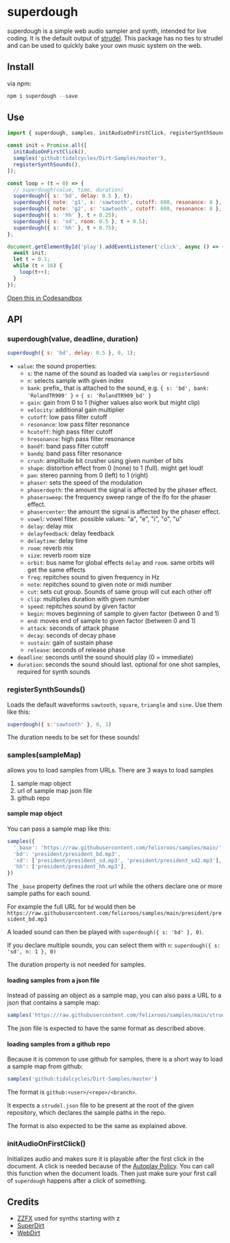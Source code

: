 # superdough

superdough is a simple web audio sampler and synth, intended for live coding.
It is the default output of [strudel](https://strudel.cc/).
This package has no ties to strudel and can be used to quickly bake your own music system on the web.

## Install

via npm:

```js
npm i superdough --save
```

## Use

```js
import { superdough, samples, initAudioOnFirstClick, registerSynthSounds } from 'superdough';

const init = Promise.all([
  initAudioOnFirstClick(),
  samples('github:tidalcycles/Dirt-Samples/master'),
  registerSynthSounds(),
]);

const loop = (t = 0) => {
  // superdough(value, time, duration)
  superdough({ s: 'bd', delay: 0.5 }, t);
  superdough({ note: 'g1', s: 'sawtooth', cutoff: 600, resonance: 8 }, t, 0.125);
  superdough({ note: 'g2', s: 'sawtooth', cutoff: 600, resonance: 8 }, t + 0.25, 0.125);
  superdough({ s: 'hh' }, t + 0.25);
  superdough({ s: 'sd', room: 0.5 }, t + 0.5);
  superdough({ s: 'hh' }, t + 0.75);
};

document.getElementById('play').addEventListener('click', async () => {
  await init;
  let t = 0.1;
  while (t < 16) {
    loop(t++);
  }
});
```

[Open this in Codesandbox](https://codesandbox.io/s/superdough-demo-forked-sf8djh?file=/src/index.js)

## API

### superdough(value, deadline, duration)

```js
superdough({ s: 'bd', delay: 0.5 }, 0, 1);
```

- `value`: the sound properties:
  - `s`: the name of the sound as loaded via `samples` or `registerSound`
  - `n`: selects sample with given index
  - `bank`: prefix_ that is attached to the sound, e.g. `{ s: 'bd', bank: 'RolandTR909' }` = `{ s: 'RolandTR909_bd' }`
  - `gain`: gain from 0 to 1 (higher values also work but might clip)
  - `velocity`: additional gain multiplier
  - `cutoff`: low pass filter cutoff
  - `resonance`: low pass filter resonance
  - `hcutoff`: high pass filter cutoff
  - `hresonance`: high pass filter resonance
  - `bandf`: band pass filter cutoff
  - `bandq`: band pass  filter resonance
  - `crush`: amplitude bit crusher using given number of bits
  - `shape`: distortion effect from 0 (none) to 1 (full). might get loud!
  - `pan`: stereo panning from 0 (left) to 1 (right)
  - `phaser`: sets the speed of the modulation
  - `phaserdepth`: the amount the signal is affected by the phaser effect.
  - `phasersweep`: the frequency sweep range of the lfo for the phaser effect.
  - `phasercenter`: the amount the signal is affected by the phaser effect.
  - `vowel`: vowel filter. possible values: "a", "e", "i", "o", "u"
  - `delay`: delay mix
  - `delayfeedback`: delay feedback
  - `delaytime`: delay time
  - `room`: reverb mix
  - `size`: reverb room size
  - `orbit`: bus name for global effects `delay` and `room`. same orbits will get the same effects
  - `freq`: repitches sound to given frequency in Hz
  - `note`: repitches sound to given note or midi number
  - `cut`: sets cut group. Sounds of same group will cut each other off
  - `clip`: multiplies duration with given number
  - `speed`: repitches sound by given factor
  - `begin`: moves beginning of sample to given factor (between 0 and 1)
  - `end`: moves end of sample to given factor (between 0 and 1)
  - `attack`: seconds of attack phase
  - `decay`: seconds of decay phase
  - `sustain`: gain of sustain phase
  - `release`: seconds of release phase
- `deadline`: seconds until the sound should play (0 = immediate)
- `duration`: seconds the sound should last. optional for one shot samples, required for synth sounds

### registerSynthSounds()

Loads the default waveforms `sawtooth`, `square`, `triangle` and `sine`. Use them like this:

```js
superdough({ s:'sawtooth' }, 0, 1)
```

The duration needs to be set for these sounds!

### samples(sampleMap)

allows you to load samples from URLs. There are 3 ways to load samples

1. sample map object
2. url of sample map json file
3. github repo

#### sample map object

You can pass a sample map like this:

```js
samples({
  '_base': 'https://raw.githubusercontent.com/felixroos/samples/main/',
  'bd': 'president/president_bd.mp3',
  'sd': ['president/president_sd.mp3', 'president/president_sd2.mp3'],
  'hh': ['president/president_hh.mp3'],
})
```

The `_base` property defines the root url while the others declare one or more sample paths for each sound.

For example the full URL for `bd` would then be `https://raw.githubusercontent.com/felixroos/samples/main/president/president_bd.mp3`

A loaded sound can then be played with `superdough({ s: 'bd' }, 0)`.

If you declare multiple sounds, you can select them with `n`: `superdough({ s: 'sd', n: 1 }, 0)`

The duration property is not needed for samples.

#### loading samples from a json file

Instead of passing an object as a sample map, you can also pass a URL to a json that contains a sample map:

```js
samples('https://raw.githubusercontent.com/felixroos/samples/main/strudel.json')
```

The json file is expected to have the same format as described above.

#### loading samples from a github repo

Because it is common to use github for samples, there is a short way to load a sample map from github:

```js
samples('github:tidalcycles/Dirt-Samples/master')
```

The format is `github:<user>/<repo>/<branch>`.

It expects a `strudel.json` file to be present at the root of the given repository, which declares the sample paths in the repo.

The format is also expected to be the same as explained above.

### initAudioOnFirstClick()

Initializes audio and makes sure it is playable after the first click in the document. A click is needed because of the [Autoplay Policy](https://www.w3.org/TR/autoplay-detection/).
You can call this function when the document loads.
Then just make sure your first call of `superdough` happens after a click of something.

## Credits

- [ZZFX](https://github.com/KilledByAPixel/ZzFX) used for synths starting with z
- [SuperDirt](https://github.com/musikinformatik/SuperDirt)
- [WebDirt](https://github.com/dktr0/WebDirt)
